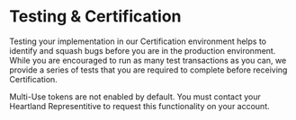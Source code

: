 # Testing & Certification

Testing your implementation in our Certification environment helps to identify and squash bugs before you are in the production environment. While you are encouraged to run as many test transactions as you can, we provide a series of tests that you are required to complete before receiving Certification.

<aside class="notice">Multi-Use tokens are not enabled by default. You must contact your Heartland Representitive to request this functionality on your account.</aside>